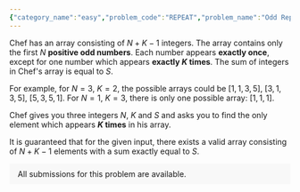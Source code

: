 ```yaml
---
{"category_name":"easy","problem_code":"REPEAT","problem_name":"Odd Repeat","problemComponents":{"constraints":"- $1 \\leq T \\leq 1000$\n- $1 \\leq N \\leq 10^4$\n- $1 \\leq S \\leq 10^9$\n- $2 \\leq K \\leq 10^4$","constraintsState":true,"subtasks":"","subtasksState":false,"inputFormat":"- The first line of the input contains a single integer $T$ denoting the number of test cases. The description of $T$ test cases follows.\n- The first and only line of each test case contains three space-separated integers $N, K, S$.\n","inputFormatState":true,"outputFormat":"For each test case, print a single line containing the integer which appeared $K$ times in Chef\u0027s array.\n","outputFormatState":true,"sampleTestCases":{"0":{"id":1,"input":"3\n3 2 14\n5 4 28\n2 3 10\n","output":"5\n1\n3\n","explanation":"**Test case $1$:**  Chef\u0027s array could be $[5, 3, 5, 1]$.\n\n**Test case $3$:** Chef\u0027s array could be $[3, 1, 3, 3]$.","isDeleted":false}}},"video_editorial_url":"https://youtu.be/No-7Mz4712M","languages_supported":{"0":"CPP14","1":"C","2":"JAVA","3":"PYTH 3.6","4":"CPP17","5":"PYTH","6":"PYP3","7":"CS2","8":"ADA","9":"PYPY","10":"TEXT","11":"PAS fpc","12":"NODEJS","13":"RUBY","14":"PHP","15":"GO","16":"HASK","17":"TCL","18":"PERL","19":"SCALA","20":"LUA","21":"kotlin","22":"BASH","23":"JS","24":"LISP sbcl","25":"rust","26":"PAS gpc","27":"BF","28":"CLOJ","29":"R","30":"D","31":"CAML","32":"FORT","33":"ASM","34":"swift","35":"FS","36":"WSPC","37":"LISP clisp","38":"SQL","39":"SCM guile","40":"PERL6","41":"ERL","42":"CLPS","43":"ICK","44":"NICE","45":"PRLG","46":"ICON","47":"COB","48":"SCM chicken","49":"PIKE","50":"SCM qobi","51":"ST","52":"SQLQ","53":"NEM"},"max_timelimit":0.5,"source_sizelimit":50000,"problem_author":"utkarsh_adm","problem_tester":"","date_added":"26-08-2021","tags":{"0":"simple","1":"simple","2":"start10","3":"start10","4":"utkarsh_adm"},"problem_difficulty_level":"Unavailable","best_tag":"","editorial_url":"https://discuss.codechef.com/problems/REPEAT","time":{"view_start_date":1630243800,"submit_start_date":1630243800,"visible_start_date":1630243800,"end_date":1735669800},"is_direct_submittable":false,"problemDiscussURL":"https://discuss.codechef.com/search?q=REPEAT","is_proctored":false,"visitedContests":{},"layout":"problem"}
---
```

Chef has an array consisting of $N + K - 1$ integers. The array contains only the first $N$ **positive odd numbers**. Each number appears **exactly once**, except for one number which appears **exactly $K$ times**. The sum of integers in Chef's array is equal to $S$.

For example, for $N = 3$, $K = 2$, the possible arrays could be $[1, 1, 3, 5]$, $[3, 1, 3, 5]$, $[5, 3, 5, 1]$. For $N = 1$, $K = 3$, there is only one possible array: $[1, 1, 1]$.

Chef gives you three integers $N$, $K$ and $S$ and asks you to find the only element which appears **$K$ times** in his array.

It is guaranteed that for the given input, there exists a valid array consisting of $N + K -1$ elements with a sum exactly equal to $S$.
<aside style='background: #f8f8f8;padding: 10px 15px;'><div>All submissions for this problem are available.</div></aside>